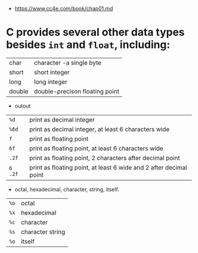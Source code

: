 - https://www.cc4e.com/book/chap01.md

# C provides several other data types besides `int` and `float`, including:

|||
|-|-|
|char|character -a single byte|
|short|short integer|
|long|long integer|
|double|double-precison floating point|

- outout

|||
|-|-|
|`%d`|print as decimal integer|
|`%6d`|print as decimal integer, at least 6 characters wide|
|`f`|print as floating point|
|`6f`|print as floating point, at least 6 characters wide|
|`.2f`|print as floating point, 2 characters after decimal point |
|`6 .2f`|print as floating point, at least 6 wide and 2 after decimal point |

- octal, hexadecimal, character, string, itself.

|||
|-|-|
|`%o`|octal|
|`%x`|hexadecimal|
|`%c`|character|
|`%s`|character string|
|`%o`|itself|

